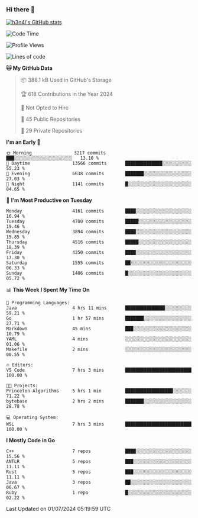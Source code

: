 ### Hi there 👋

[![h3n4l's GitHub stats](https://github-readme-stats.vercel.app/api?username=h3n4l&count_private=true&show_icons=true&theme=radical)](https://github.com/h3n4l/github-readme-stats)

<!--START_SECTION:waka-->
![Code Time](http://img.shields.io/badge/Code%20Time-1%2C882%20hrs%2020%20mins-blue)

![Profile Views](http://img.shields.io/badge/Profile%20Views-1-blue)

![Lines of code](https://img.shields.io/badge/From%20Hello%20World%20I%27ve%20Written-9.8%20million%20lines%20of%20code-blue)

**🐱 My GitHub Data** 

> 📦 388.1 kB Used in GitHub's Storage 
 > 
> 🏆 618 Contributions in the Year 2024
 > 
> 🚫 Not Opted to Hire
 > 
> 📜 45 Public Repositories 
 > 
> 🔑 29 Private Repositories 
 > 
**I'm an Early 🐤** 

```text
🌞 Morning                3217 commits        ███░░░░░░░░░░░░░░░░░░░░░░   13.10 % 
🌆 Daytime                13566 commits       ██████████████░░░░░░░░░░░   55.23 % 
🌃 Evening                6638 commits        ███████░░░░░░░░░░░░░░░░░░   27.03 % 
🌙 Night                  1141 commits        █░░░░░░░░░░░░░░░░░░░░░░░░   04.65 % 
```
📅 **I'm Most Productive on Tuesday** 

```text
Monday                   4161 commits        ████░░░░░░░░░░░░░░░░░░░░░   16.94 % 
Tuesday                  4780 commits        █████░░░░░░░░░░░░░░░░░░░░   19.46 % 
Wednesday                3894 commits        ████░░░░░░░░░░░░░░░░░░░░░   15.85 % 
Thursday                 4516 commits        █████░░░░░░░░░░░░░░░░░░░░   18.39 % 
Friday                   4250 commits        ████░░░░░░░░░░░░░░░░░░░░░   17.30 % 
Saturday                 1555 commits        ██░░░░░░░░░░░░░░░░░░░░░░░   06.33 % 
Sunday                   1406 commits        █░░░░░░░░░░░░░░░░░░░░░░░░   05.72 % 
```


📊 **This Week I Spent My Time On** 

```text
💬 Programming Languages: 
Java                     4 hrs 11 mins       ███████████████░░░░░░░░░░   59.21 % 
Go                       1 hr 57 mins        ███████░░░░░░░░░░░░░░░░░░   27.71 % 
Markdown                 45 mins             ███░░░░░░░░░░░░░░░░░░░░░░   10.79 % 
YAML                     4 mins              ░░░░░░░░░░░░░░░░░░░░░░░░░   01.06 % 
Makefile                 2 mins              ░░░░░░░░░░░░░░░░░░░░░░░░░   00.55 % 

🔥 Editors: 
VS Code                  7 hrs 3 mins        █████████████████████████   100.00 % 

🐱‍💻 Projects: 
Princeton-Algorithms     5 hrs 1 min         ██████████████████░░░░░░░   71.22 % 
bytebase                 2 hrs 2 mins        ███████░░░░░░░░░░░░░░░░░░   28.78 % 

💻 Operating System: 
WSL                      7 hrs 3 mins        █████████████████████████   100.00 % 
```

**I Mostly Code in Go** 

```text
C++                      7 repos             ████░░░░░░░░░░░░░░░░░░░░░   15.56 % 
ANTLR                    5 repos             ███░░░░░░░░░░░░░░░░░░░░░░   11.11 % 
Rust                     5 repos             ███░░░░░░░░░░░░░░░░░░░░░░   11.11 % 
Java                     3 repos             ██░░░░░░░░░░░░░░░░░░░░░░░   06.67 % 
Ruby                     1 repo              █░░░░░░░░░░░░░░░░░░░░░░░░   02.22 % 
```




 Last Updated on 01/07/2024 05:19:59 UTC
<!--END_SECTION:waka-->

